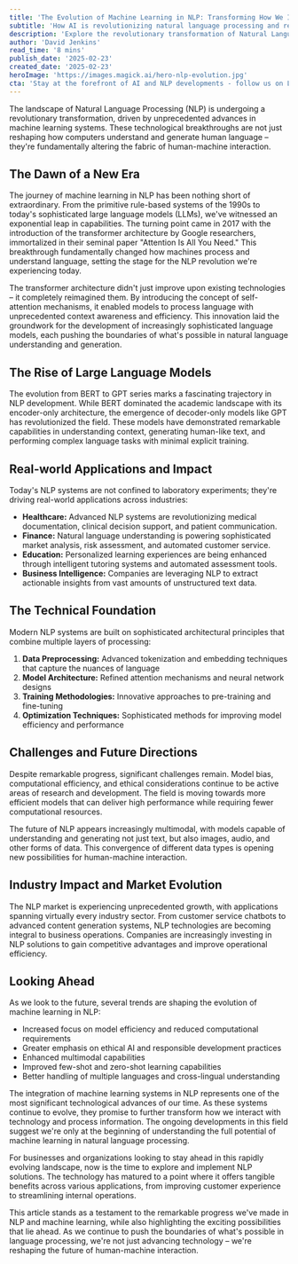 ```yaml
---
title: 'The Evolution of Machine Learning in NLP: Transforming How We Interact with Language'
subtitle: 'How AI is revolutionizing natural language processing and reshaping human-machine interaction'
description: 'Explore the revolutionary transformation of Natural Language Processing through machine learning advances, from early rule-based systems to today''s sophisticated large language models. Discover how these technological breakthroughs are reshaping human-machine interaction and driving innovation across industries.'
author: 'David Jenkins'
read_time: '8 mins'
publish_date: '2025-02-23'
created_date: '2025-02-23'
heroImage: 'https://images.magick.ai/hero-nlp-evolution.jpg'
cta: 'Stay at the forefront of AI and NLP developments - follow us on LinkedIn for regular insights into the evolving landscape of machine learning and language technology.'
---
```


The landscape of Natural Language Processing (NLP) is undergoing a revolutionary transformation, driven by unprecedented advances in machine learning systems. These technological breakthroughs are not just reshaping how computers understand and generate human language – they're fundamentally altering the fabric of human-machine interaction.

## The Dawn of a New Era

The journey of machine learning in NLP has been nothing short of extraordinary. From the primitive rule-based systems of the 1990s to today's sophisticated large language models (LLMs), we've witnessed an exponential leap in capabilities. The turning point came in 2017 with the introduction of the transformer architecture by Google researchers, immortalized in their seminal paper "Attention Is All You Need." This breakthrough fundamentally changed how machines process and understand language, setting the stage for the NLP revolution we're experiencing today.

The transformer architecture didn't just improve upon existing technologies – it completely reimagined them. By introducing the concept of self-attention mechanisms, it enabled models to process language with unprecedented context awareness and efficiency. This innovation laid the groundwork for the development of increasingly sophisticated language models, each pushing the boundaries of what's possible in natural language understanding and generation.

## The Rise of Large Language Models

The evolution from BERT to GPT series marks a fascinating trajectory in NLP development. While BERT dominated the academic landscape with its encoder-only architecture, the emergence of decoder-only models like GPT has revolutionized the field. These models have demonstrated remarkable capabilities in understanding context, generating human-like text, and performing complex language tasks with minimal explicit training.

## Real-world Applications and Impact

Today's NLP systems are not confined to laboratory experiments; they're driving real-world applications across industries:

- **Healthcare:** Advanced NLP systems are revolutionizing medical documentation, clinical decision support, and patient communication.
- **Finance:** Natural language understanding is powering sophisticated market analysis, risk assessment, and automated customer service.
- **Education:** Personalized learning experiences are being enhanced through intelligent tutoring systems and automated assessment tools.
- **Business Intelligence:** Companies are leveraging NLP to extract actionable insights from vast amounts of unstructured text data.

## The Technical Foundation

Modern NLP systems are built on sophisticated architectural principles that combine multiple layers of processing:

1. **Data Preprocessing:** Advanced tokenization and embedding techniques that capture the nuances of language
2. **Model Architecture:** Refined attention mechanisms and neural network designs
3. **Training Methodologies:** Innovative approaches to pre-training and fine-tuning
4. **Optimization Techniques:** Sophisticated methods for improving model efficiency and performance

## Challenges and Future Directions

Despite remarkable progress, significant challenges remain. Model bias, computational efficiency, and ethical considerations continue to be active areas of research and development. The field is moving towards more efficient models that can deliver high performance while requiring fewer computational resources.

The future of NLP appears increasingly multimodal, with models capable of understanding and generating not just text, but also images, audio, and other forms of data. This convergence of different data types is opening new possibilities for human-machine interaction.

## Industry Impact and Market Evolution

The NLP market is experiencing unprecedented growth, with applications spanning virtually every industry sector. From customer service chatbots to advanced content generation systems, NLP technologies are becoming integral to business operations. Companies are increasingly investing in NLP solutions to gain competitive advantages and improve operational efficiency.

## Looking Ahead

As we look to the future, several trends are shaping the evolution of machine learning in NLP:

- Increased focus on model efficiency and reduced computational requirements
- Greater emphasis on ethical AI and responsible development practices
- Enhanced multimodal capabilities
- Improved few-shot and zero-shot learning capabilities
- Better handling of multiple languages and cross-lingual understanding

The integration of machine learning systems in NLP represents one of the most significant technological advances of our time. As these systems continue to evolve, they promise to further transform how we interact with technology and process information. The ongoing developments in this field suggest we're only at the beginning of understanding the full potential of machine learning in natural language processing.

For businesses and organizations looking to stay ahead in this rapidly evolving landscape, now is the time to explore and implement NLP solutions. The technology has matured to a point where it offers tangible benefits across various applications, from improving customer experience to streamlining internal operations.

This article stands as a testament to the remarkable progress we've made in NLP and machine learning, while also highlighting the exciting possibilities that lie ahead. As we continue to push the boundaries of what's possible in language processing, we're not just advancing technology – we're reshaping the future of human-machine interaction.